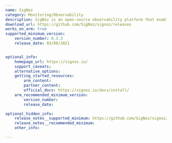 ```yaml
---
name: SigNoz
category: Monitoring/Observability
description: SigNoz is an open-source observability platform that enables real-time monitoring and troubleshooting of applications through metrics, logs, and distributed tracing.
download_url: https://github.com/SigNoz/signoz/releases
works_on_arm: true
supported_minimum_version:
    version_number: 0.3.3
    release_date: 03/08/2021


optional_info:
    homepage_url: https://signoz.io/
    support_caveats:
    alternative_options:
    getting_started_resources:
        arm_content:
        partner_content:
        official_docs: https://signoz.io/docs/install/
    arm_recommended_minimum_version:
        version_number:
        release_date:

optional_hidden_info:
    release_notes__supported_minimum: https://github.com/SigNoz/signoz/releases/tag/v0.3.3
    release_notes__recommended_minimum:
    other_info:

---
```

